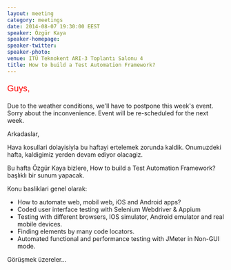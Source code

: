 ```yaml
---
layout: meeting
category: meetings
date: 2014-08-07 19:30:00 EEST
speaker: Özgür Kaya
speaker-homepage: 
speaker-twitter: 
speaker-photo: 
venue: ITÜ Teknokent ARI-3 Toplantı Salonu 4
title: How to build a Test Automation Framework?
---
```

<p style="font-family:arial;color:red;font-size:20px;">Guys,

Due to the weather conditions, we'll have to postpone this week's event. Sorry about the inconvenience. Event will be re-scheduled for the next week.

Arkadaslar,

Hava kosullari dolayisiyla bu haftayi ertelemek zorunda kaldik. Onumuzdeki hafta, kaldigimiz yerden devam ediyor olacagiz.
</p>


Bu hafta Özgür Kaya bizlere, How to build a Test Automation Framework? başlıklı bir sunum yapacak.


 Konu basliklari genel olarak:

- How to automate web, mobil web, iOS  and Android apps?
- Coded user interface testing with Selenium Webdriver & Appium
- Testing with different browsers, IOS simulator, Android emulator and real mobile devices.
- Finding elements by many code locators.
- Automated functional and performance testing with JMeter in Non-GUI mode.

Görüşmek üzereler...
